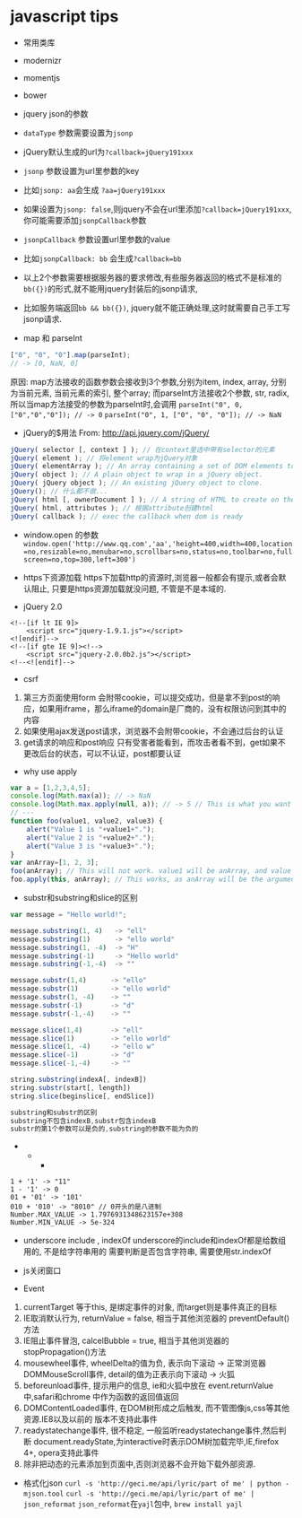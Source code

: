 # javascript tips

* 常用类库
* modernizr
* momentjs
* bower

* jquery json的参数

* `dataType` 参数需要设置为`jsonp`
* jQuery默认生成的url为`?callback=jQuery191xxx`
* `jsonp` 参数设置为url里参数的key
* 比如`jsonp: aa`会生成 `?aa=jQuery191xxx`
* 如果设置为`jsonp: false`,则jquery不会在url里添加`?callback=jQuery191xxx`,你可能需要添加`jsonpCallback`参数
* `jsonpCallback` 参数设置url里参数的value
* 比如`jsonpCallback: bb` 会生成`?callback=bb`
* 以上2个参数需要根据服务器的要求修改,有些服务器返回的格式不是标准的`bb({})`的形式,就不能用jquery封装后的jsonp请求,
* 比如服务端返回`bb && bb({})`, jquery就不能正确处理,这时就需要自己手工写jsonp请求.

* map 和 parseInt
```javascript
["0", "0", "0"].map(parseInt);
// -> [0, NaN, 0]
```

原因:
map方法接收的函数参数会接收到3个参数,分别为item, index, array,
分别为当前元素, 当前元素的索引, 整个array;
而parseInt方法接收2个参数, str, radix,
所以当map方法接受的参数为parseInt时,会调用
`parseInt("0", 0, ["0","0","0"]); // -> 0`
`parseInt("0", 1, ["0", "0", "0"]); // -> NaN`

* jQuery的$用法
From: http://api.jquery.com/jQuery/
```javascript
jQuery( selector [, context ] ); // 在context里选中带有selector的元素
jQuery( element ); // 将element wrap为jQuery对象
jQuery( elementArray ); // An array containing a set of DOM elements to wrap in a jQuery object.
jQuery( object ); // A plain object to wrap in a jQuery object.
jQuery( jQuery object ); // An existing jQuery object to clone.
jQuery(); // 什么都不做...
jQuery( html [, ownerDocument ] ); // A string of HTML to create on the fly. Note that this parses HTML, not XML.
jQuery( html, attributes ); // 根据attribute创建html
jQuery( callback ); // exec the callback when dom is ready
```

* window.open 的参数
`window.open('http://www.qq.com','aa','height=400,width=400,location=no,resizable=no,menubar=no,scrollbars=no,status=no,toolbar=no,fullscreen=no,top=300,left=300')`

* https下资源加载
https下加载http的资源时,浏览器一般都会有提示,或者会默认阻止,
只要是https资源加载就没问题, 不管是不是本域的.

* jQuery 2.0
```
<!--[if lt IE 9]>
    <script src="jquery-1.9.1.js"></script>
<![endif]-->
<!--[if gte IE 9]><!-->
    <script src="jquery-2.0.0b2.js"></script>
<!--<![endif]-->
```

* csrf
1. 第三方页面使用form 会附带cookie，可以提交成功，但是拿不到post的响应，如果用iframe，那么iframe的domain是厂商的，没有权限访问到其中的内容
2. 如果使用ajax发送post请求，浏览器不会附带cookie，不会通过后台的认证
3. get请求的响应和post响应 只有受害者能看到，而攻击者看不到，get如果不更改后台的状态，可以不认证，post都要认证

* why use apply
```javascript
var a = [1,2,3,4,5];
console.log(Math.max(a)); // -> NaN
console.log(Math.max.apply(null, a)); // -> 5 // This is what you want
// ---
function foo(value1, value2, value3) {
    alert("Value 1 is "+value1+".");
    alert("Value 2 is "+value2+".");
    alert("Value 3 is "+value3+".");
}
var anArray=[1, 2, 3];
foo(anArray); // This will not work. value1 will be anArray, and value 2 and 3 will be undefined.
foo.apply(this, anArray); // This works, as anArray will be the arguments to foo.
```

* substr和substring和slice的区别
```javascript
var message = "Hello world!";

message.substring(1, 4)   -> "ell"
message.substring(1)      -> "ello world"
message.substring(1, -4)  -> "H"
message.substring(-1)     -> "Hello world"
message.substring(-1,-4)  -> ""

message.substr(1,4)      -> "ello"
message.substr(1)        -> "ello world"
message.substr(1, -4)    -> ""
message.substr(-1)       -> "d"
message.substr(-1,-4)    -> ""

message.slice(1,4)       -> "ell"
message.slice(1)         -> "ello world"
message.slice(1, -4)     -> "ello w"
message.slice(-1)        -> "d"
message.slice(-1,-4)     -> ""

string.substring(indexA[, indexB])
string.substr(start[, length])
string.slice(beginslice[, endSlice])

substring和substr的区别
substring不包含indexB,substr包含indexB
substr的第1个参数可以是负的,substring的参数不能为负的
```

* + -
```
1 + '1' -> "11"
1 - '1' -> 0
01 + '01' -> '101'
010 + '010' -> "8010" // 0开头的是八进制
Number.MAX_VALUE -> 1.7976931348623157e+308
Number.MIN_VALUE -> 5e-324
```

* underscore include ,  indexOf
underscore的include和indexOf都是给数组用的, 不是给字符串用的
需要判断是否包含字符串, 需要使用str.indexOf

* js关闭窗口
<script type="text/javascript">
function CloseWebPage() {
  if (navigator.userAgent.indexOf("MSIE") > 0) {
    if (navigator.userAgent.indexOf("MSIE 6.0") > 0) {
      window.opener = null; window.close();
    }
    else {
      window.open('', '_top'); window.top.close();
    }
  }
  else if (navigator.userAgent.indexOf("Firefox") > 0) {
    window.location.href = 'about:blank '; //火狐默认状态非window.open的页面window.close是无效的
    //window.history.go(-2);
  }
  else {
    window.opener = null;
    window.open('', '_self', '');
    window.close();
  }
}
</script>

* Event
1. currentTarget 等于this, 是绑定事件的对象, 而target则是事件真正的目标
2. IE取消默认行为, returnValue = false, 相当于其他浏览器的 preventDefault()方法
3. IE阻止事件冒泡, calcelBubble = true, 相当于其他浏览器的stopPropagation()方法
4. mousewheel事件, wheelDelta的值为负, 表示向下滚动 -> 正常浏览器
  DOMMouseScroll事件, detail的值为正表示向下滚动 -> 火狐
5. beforeunload事件, 提示用户的信息, ie和火狐中放在 event.returnValue中,safari和chrome
  中作为函数的返回值返回
6. DOMContentLoaded事件, 在DOM树形成之后触发, 而不管图像js,css等其他资源.IE8以及以前的
  版本不支持此事件
7. readystatechange事件, 很不稳定, 一般监听readystatechange事件,然后判断
  document.readyState,为interactive时表示DOM树加载完毕,IE,firefox 4+, opera支持此事件
8. 除非把动态的元素添加到页面中,否则浏览器不会开始下载外部资源.

* 格式化json
`curl -s 'http://geci.me/api/lyric/part of me' | python -mjson.tool`
`curl -s 'http://geci.me/api/lyric/part of me' | json_reformat`
`json_reformat`在`yajl`包中, `brew install yajl`
